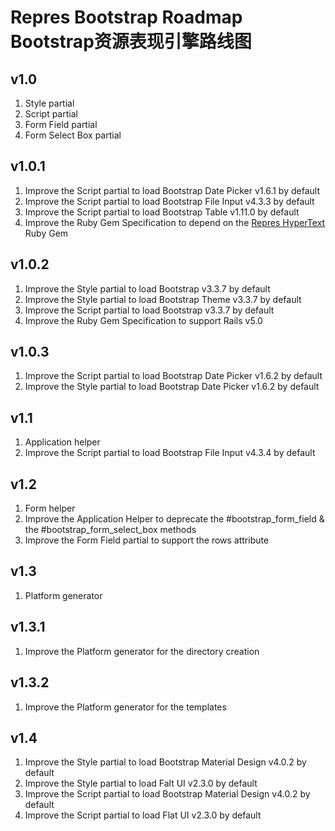 # Repres Bootstrap Roadmap Bootstrap资源表现引擎路线图

## v1.0
1. Style partial
2. Script partial
3. Form Field partial
4. Form Select Box partial

## v1.0.1
1. Improve the Script partial to load Bootstrap Date Picker v1.6.1 by default
2. Improve the Script partial to load Bootstrap File Input v4.3.3 by default
3. Improve the Script partial to load Bootstrap Table v1.11.0 by default
4. Improve the Ruby Gem Specification to depend on the [Repres HyperText](https://github.com/topbitdu/repres-hyper_text) Ruby Gem

## v1.0.2
1. Improve the Style partial to load Bootstrap v3.3.7 by default
2. Improve the Style partial to load Bootstrap Theme v3.3.7 by default
3. Improve the Script partial to load Bootstrap v3.3.7 by default
4. Improve the Ruby Gem Specification to support Rails v5.0

## v1.0.3
1. Improve the Script partial to load Bootstrap Date Picker v1.6.2 by default
2. Improve the Style partial to load Bootstrap Date Picker v1.6.2 by default

## v1.1
1. Application helper
2. Improve the Script partial to load Bootstrap File Input v4.3.4 by default

## v1.2
1. Form helper
2. Improve the Application Helper to deprecate the #bootstrap_form_field & the #bootstrap_form_select_box methods
3. Improve the Form Field partial to support the rows attribute

## v1.3
1. Platform generator

## v1.3.1
1. Improve the Platform generator for the directory creation

## v1.3.2
1. Improve the Platform generator for the templates

## v1.4
1. Improve the Style partial to load Bootstrap Material Design v4.0.2 by default
2. Improve the Style partial to load Falt UI v2.3.0 by default
3. Improve the Script partial to load Bootstrap Material Design v4.0.2 by default
4. Improve the Script partial to load Flat UI v2.3.0 by default

